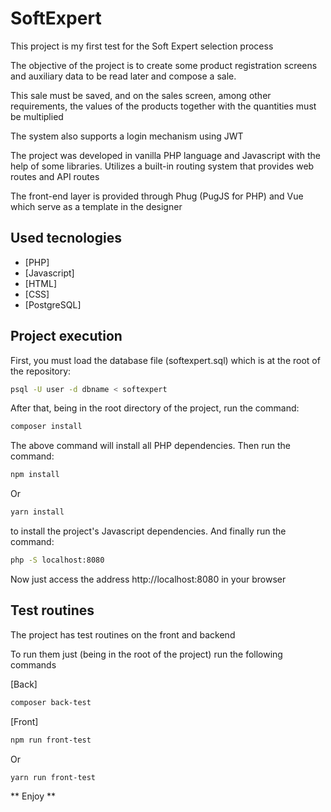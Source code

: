 # SoftExpert

This project is my first test for the Soft Expert selection process

The objective of the project is to create some product registration screens and auxiliary data to be read later and compose a sale.

This sale must be saved, and on the sales screen, among other requirements, the values ​​of the products together with the quantities must be multiplied

The system also supports a login mechanism using JWT

The project was developed in vanilla PHP language and Javascript with the help of some libraries. Utilizes a built-in routing system that provides web routes and API routes

The front-end layer is provided through Phug (PugJS for PHP) and Vue which serve as a template in the designer

## Used tecnologies

- [PHP]
- [Javascript]
- [HTML]
- [CSS]
- [PostgreSQL]

## Project execution

First, you must load the database file (softexpert.sql) which is at the root of the repository:

```sh
psql -U user -d dbname < softexpert
```

After that, being in the root directory of the project, run the command:

```sh
composer install
```

The above command will install all PHP dependencies. Then run the command:

```sh
npm install
```

Or

```sh
yarn install
```

to install the project's Javascript dependencies. And finally run the command:

```sh
php -S localhost:8080
```

Now just access the address http://localhost:8080 in your browser

## Test routines

The project has test routines on the front and backend

To run them just (being in the root of the project) run the following commands

[Back]

```sh
composer back-test
```

[Front]

```sh
npm run front-test
```
Or

```sh
yarn run front-test
```

** Enjoy **
